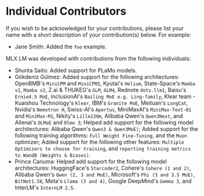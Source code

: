 # Individual Contributors

If you wish to be acknowledged for your contributions, please list your name
with a short description of your contribution(s) below. For example:

- Jane Smith: Added the `foo` example.

MLX LM was developed with contributions from the following individuals:

- Shunta Saito: Added support for PLaMo models.
- Gökdeniz Gülmez: Added support for the following architectures: OpenBMB's
  `MiniCPM` and `MiniCPM3`, Kyutai's `Helium`, State-Space's `Mamba v1`, `Mamba v2`, Z.ai &
   THUKEG's `GLM`, `GLM4`, Rednote `dots.llm1`, Baisu's `Ernie4.5 MoE`, inclusionAI's
   `Bailing MoE e.g. Ling-family`, Klear team - Kuaishou Technology's `Klear`,
   IBM's `Granite MoE`, Meituan's `LongCat`, Nvidia's `Nemotron H`, Swiss-AI's
   `Apertus`, MiniMaxAI's `MiniMax-Text-01` and `MiniMax-M1`, Nikity's `Lille130m`, 
   Alibaba Qwen's `Qwen3Next`, and Allenai's `OLMoE` and `Olmo 3`;
   Helped add support for the following model architectures: Alibaba Qwen's `Qwen3 & Qwen3MoE)`;
   Added support for the following training algorithms: `Full Weight Fine-Tuning`, and the `Muon`
   optimizer; Added support for the following other features: `Multiple Optimizers
   to choose for training`, and `reporting training metrics to WandB (Weights & Biases)`.
- Prince Canuma: Helped add support for the following model architectures:
  HuggingFace's `Starcoder2`, Cohere's `Cohere (1 and 2)`, Alibaba Qwen's `Qwen
  (2, 3 and MoE)`, Microsoft's `Phi (3 and 3.5 MoE)`, `BitNet1.58`, Meta's `Llama
  (3 and 4)`, Google DeepMind's `Gemma 3`, and InterLM's `InternLM 2.5`.
